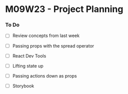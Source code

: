 # M09W23 - Project Planning

### To Do

- [ ] Review concepts from last week
- [ ] Passing props with the spread operator
- [ ] React Dev Tools
- [ ] Lifting state up
- [ ] Passing actions down as props
- [ ] Storybook



















